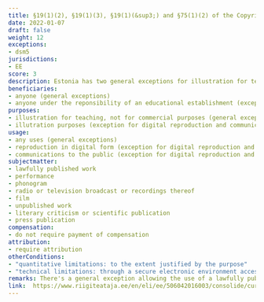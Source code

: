 ```yaml
---
title: §19(1)(2), §19(1)(3), §19(1)(&sup3;) and §75(1)(2) of the Copyright Act
date: 2022-01-07
draft: false
weight: 12
exceptions:
- dsm5
jurisdictions:
- EE
score: 3
description: Estonia has two general exceptions for illustration for teaching and scientific research, one applicable to copyrighted works (§19(1)(2)) and another applicable to other protected subject matter (§75(1)(2)). These exceptions are open to any users. In addition, there is one exception for digital reproduction and communication to the public of works for illustration for teaching under the responsibility of an educational establishment (§19(1)(&sup3;)).
beneficiaries:
- anyone (general exceptions)
- anyone under the reponsibility of an educational establishment (exception for digital reproduction and communication to the public)
purposes: 
- illustration for teaching, not for commercial purposes (general exceptions)
- illutration purposes (exception for digital reproduction and communication to the public)
usage:
- any uses (general exceptions)
- reproduction in digital form (exception for digital reproduction and communication to the public)
- communications to the public (exception for digital reproduction and communication to the public)
subjectmatter:
- lawfully published work
- performance 
- phonogram 
- radio or television broadcast or recordings thereof
- film 
- unpublished work
- literary criticism or scientific publication 
- press publication 
compensation:
- do not require payment of compensation
attribution: 
- require attribution
otherConditions: 
- "quantitative limitations: to the extent justified by the purpose"
- "technical limitations: through a secure electronic environment accessible only by the educational establishment's pupils or students and teaching staff (exception for digital reproduction and communication to the public)"
remarks: There's a general exception allowing the use of a lawfully published work for the purpose of illustration for teaching and scientific research to the extent justified by the purpose and on the condition that such use is not carried out for commercial purposes (§19(1)(2)). This exception implements Art. 5(3)(a) InfoSoc and it was ammeded with the implementation of Art. 5 DSM, to mention that the "special rules" provided in the new exception for digital reproductions and communication to the public in educational establishments should be taken into consideration.<br /><br/>The exception implementing Art. 5 of the DSM  Directive allows the reproduction of a lawfully published work in digital form and its communication to the public solely for the purpose of illustration to the extent justified by the purpose and on the condition that such use is carried out for non-commercial purposes, under the responsibility of the educational establishment on its premises or at other venues, or through a secure electronic environment accessible only by the educational establishment's pupils or students and teaching staff (§19(1)(&sup3;)). There's a cross-border provision stating that the use of a work in the manner specified under this exception shall be deemed to take place only in the Member State of the European Union or the state which has acceded to the Agreement on the European EconomicArea where the relevant educational institution is located. <br /><br/>There's a general exception allowing the use of performance, phonogram, radio or television broadcast or recordings thereof, film, unpublished work, literary criticism or scientific publication, or press publication for the purpose of illustration for teaching or scientific research to the extent justified by the purpose and on condition that such use is not carried out for commercial purposes and on condition that the source is indicated, if possible (§75(1)(2)). 
link:  https://www.riigiteataja.ee/en/eli/ee/506042016003/consolide/current
---
```

